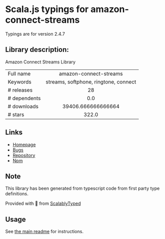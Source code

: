 
# Scala.js typings for amazon-connect-streams

Typings are for version 2.4.7

## Library description:
Amazon Connect Streams Library

|                    |                 |
| ------------------ | :-------------: |
| Full name          | amazon-connect-streams |
| Keywords           | streams, softphone, ringtone, connect |
| # releases         | 28 |
| # dependents       | 0.0 |
| # downloads        | 39406.666666666664 |
| # stars            | 322.0 |

## Links
- [Homepage](https://github.com/amazon-connect/amazon-connect-streams#readme)
- [Bugs](https://github.com/amazon-connect/amazon-connect-streams/issues)
- [Repository](https://github.com/amazon-connect/amazon-connect-streams)
- [Npm](https://www.npmjs.com/package/amazon-connect-streams)
    


## Note
This library has been generated from typescript code from first party type definitions.

Provided with :purple_heart: from [ScalablyTyped](https://github.com/oyvindberg/ScalablyTyped)

## Usage
See [the main readme](../../readme.md) for instructions.


